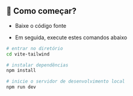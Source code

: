 ## 🚀 Como começar?

- Baixe o código fonte

- Em seguida, execute estes comandos abaixo

```bash
# entrar no diretório
cd vite-tailwind

# instalar dependências
npm install

# inicie o servidor de desenvolvimento local
npm run dev
```
